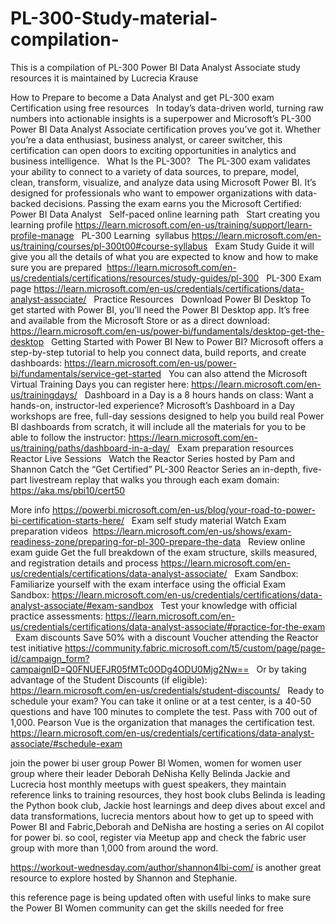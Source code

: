 # PL-300-Study-material-compilation-
This is a compilation of PL-300 Power BI Data Analyst Associate study resources 
it is maintained by Lucrecia Krause 

How to Prepare to become a Data Analyst and get PL-300 exam Certification using free resources 
 
In today’s data-driven world, turning raw numbers into actionable insights is a superpower and Microsoft’s PL-300 Power BI Data Analyst Associate certification proves you’ve got it. Whether you’re a data enthusiast, business analyst, or career switcher, this certification can open doors to exciting opportunities in analytics and business intelligence.
 
What Is the PL-300?
 
The PL-300 exam validates your ability to connect to a variety of data sources, to prepare, model, clean, transform, visualize, and analyze data using Microsoft Power BI. It’s designed for professionals who want to empower organizations with data-backed decisions. Passing the exam earns you the Microsoft Certified: Power BI Data Analyst 
 
Self-paced online learning path
 
Start creating you learning profile
https://learn.microsoft.com/en-us/training/support/learn-profile-manage
 
PL-300 Learning  syllabus
https://learn.microsoft.com/en-us/training/courses/pl-300t00#course-syllabus
 
Exam Study Guide it will give you all the details of what you are expected to know and how to make sure you are prepared  https://learn.microsoft.com/en-us/credentials/certifications/resources/study-guides/pl-300
 
PL-300 Exam page 
https://learn.microsoft.com/en-us/credentials/certifications/data-analyst-associate/
 
Practice Resources
 
Download Power BI Desktop
To get started with Power BI, you’ll need the Power BI Desktop app. It’s free and available from the Microsoft Store or as a direct download:
https://learn.microsoft.com/en-us/power-bi/fundamentals/desktop-get-the-desktop
 
Getting Started with Power BI
New to Power BI? Microsoft offers a step-by-step tutorial to help you connect data, build reports, and create dashboards:
https://learn.microsoft.com/en-us/power-bi/fundamentals/service-get-started
 
You can also attend the Microsoft Virtual Training Days you can register here: https://learn.microsoft.com/en-us/trainingdays/
 
Dashboard in a Day is a 8 hours hands on class:
Want a hands-on, instructor-led experience? Microsoft’s Dashboard in a Day workshops are free, full-day sessions designed to help you build real Power BI dashboards from scratch, it will include all the materials for you to be able to follow the instructor:
https://learn.microsoft.com/en-us/training/paths/dashboard-in-a-day/
 
Exam preparation resources
 
Reactor Live Sessions
 
Watch the Reactor Series hosted by Pam and Shannon 
Catch the “Get Certified” PL-300 Reactor Series an in-depth, five-part livestream replay that walks you through each exam domain: https://aka.ms/pbi10/cert50

More info https://powerbi.microsoft.com/en-us/blog/your-road-to-power-bi-certification-starts-here/
 
Exam self study material
Watch Exam preparation videos 
https://learn.microsoft.com/en-us/shows/exam-readiness-zone/preparing-for-pl-300-prepare-the-data
 
Review online exam guide Get the full breakdown of the exam structure, skills measured, and registration details and process
https://learn.microsoft.com/en-us/credentials/certifications/data-analyst-associate/
 
Exam Sandbox:
Familiarize yourself with the exam interface using the official Exam Sandbox:
https://learn.microsoft.com/en-us/credentials/certifications/data-analyst-associate/#exam-sandbox
 
Test your knowledge with official practice assessments:
https://learn.microsoft.com/en-us/credentials/certifications/data-analyst-associate/#practice-for-the-exam
 
Exam discounts
Save 50% with a discount Voucher attending the Reactor test initiative
https://community.fabric.microsoft.com/t5/custom/page/page-id/campaign_form?campaignID=Q0FNUEFJR05fMTc0ODg4ODU0Mjg2Nw==
 
Or by taking advantage of the Student Discounts (if eligible): https://learn.microsoft.com/en-us/credentials/student-discounts/
 
Ready to schedule your exam? You can take it online or at a test center, is a 40-50 questions and have 100 minutes to complete the test. Pass with 700 out of 1,000. Pearson Vue is the organization that manages the certification test.   
https://learn.microsoft.com/en-us/credentials/certifications/data-analyst-associate/#schedule-exam


join the power bi user group Power BI Women, women for women user group where their leader Deborah DeNisha Kelly Belinda Jackie and Lucrecia host monthly meetups with guest speakers, they maintain reference links to training resources, they host book clubs Belinda is leading the Python book club, Jackie host learnings and deep dives about excel and data transformations, lucrecia mentors about how to get up to speed with Power BI and Fabric,Deborah and DeNisha are hosting a series on AI copilot for power bi. so cool, register via Meetup app and check the fabric user group with more than 1,000 from around the word.

https://workout-wednesday.com/author/shannon4lbi-com/ is another great resource to explore hosted by Shannon and Stephanie.

this reference page is being updated often with useful links to make sure the Power BI Women community can get the skills needed for free 





